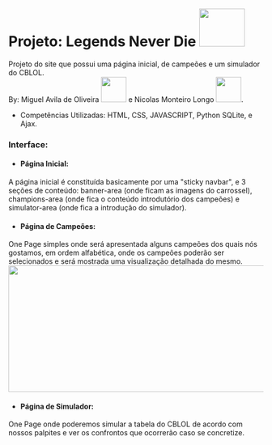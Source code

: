 # Projeto: Legends Never Die  <img src="https://media.tenor.com/sI63okQPjDkAAAAC/kaisa-league-of-legends.gif" height="75" width="90">
Projeto do site que possui uma página inicial, de campeões e um simulador do CBLOL. </br>
By: Miguel Avila de Oliveira <img src="https://i.pinimg.com/originals/29/b8/1b/29b81b2324ad1ad882dd27db3577235e.gif" height="50" width="50"> e Nicolas Monteiro Longo <img src="https://steamuserimages-a.akamaihd.net/ugc/1691652302223877318/E1233DC0D6D1D75D76771AC4F30C423F7746C2E1/?imw=268&imh=268&ima=fit&impolicy=Letterbox&imcolor=%23000000&letterbox=true" height="50" width="50">.


* Competências Utilizadas:
HTML, CSS, JAVASCRIPT, Python SQLite, e Ajax.

### Interface:
* #### Página Inicial:
A página inicial é constituída basicamente por uma "sticky navbar", e 3 seções de conteúdo: banner-area (onde ficam as imagens do carrossel), champions-area (onde fica o conteúdo introdutório dos campeões) e simulator-area (onde fica a introdução do simulador).  
* #### Página de Campeões:
One Page simples onde será apresentada alguns campeões dos quais nós gostamos, em ordem alfabética, onde os campeões poderão ser selecionados e será mostrada uma visualização detalhada do mesmo.
<img src="https://thumbs.gfycat.com/AnimatedDifferentDorado-max-1mb.gif" height="250" width="850">
* #### Página de Simulador:
One Page onde poderemos simular a tabela do CBLOL de acordo com nossos palpites e ver os confrontos que ocorrerão caso se concretize.
